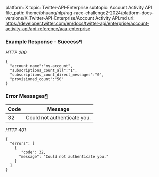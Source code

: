 platform: X
topic: Twitter-API-Enterprise
subtopic: Account Activity API
file_path: /home/bhuang/nlp/rag-race-challenge2-2024/platform-docs-versions/X_Twitter-API-Enterprise/Account Activity API.md
url: https://developer.twitter.com/en/docs/twitter-api/enterprise/account-activity-api/api-reference/aaa-enterprise

### Example Response - Success[¶](#example-response-success "Permalink to this headline")

_HTTP 200_

    {
      "account_name":"my-account",
      "subscriptions_count_all":"1",
      "subscriptions_count_direct_messages":"0",
      "provisioned_count":"50"
    }

### Error Messages[¶](#error-messages "Permalink to this headline")

| Code | Message |
| --- | --- |
| 32  | Could not authenticate you. |

_HTTP 401_

    {
      "errors": [
        {
           "code": 32,
          "message": "Could not authenticate you."
        }
      ]
    }